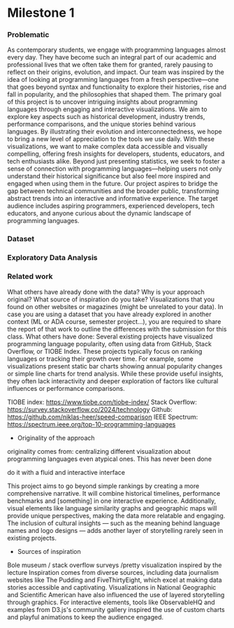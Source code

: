 # Milestone 1

### Problematic


As contemporary students, we engage with programming languages almost every day. They have become such an integral part of our academic and professional lives that we often take them for granted, rarely pausing to reflect on their origins, evolution, and impact. Our team was inspired by the idea of looking at programming languages from a fresh perspective—one that goes beyond syntax and functionality to explore their histories, rise and fall in popularity, and the philosophies that shaped them.
The primary goal of this project is to uncover intriguing insights about programming languages through engaging and interactive visualizations. We aim to explore key aspects such as historical development, industry trends, performance comparisons, and the unique stories behind various languages. By illustrating their evolution and interconnectedness, we hope to bring a new level of appreciation to the tools we use daily.
With these visualizations, we want to make complex data accessible and visually compelling, offering fresh insights for developers, students, educators, and tech enthusiasts alike. Beyond just presenting statistics, we seek to foster a sense of connection with programming languages—helping users not only understand their historical significance but also feel more inspired and engaged when using them in the future.
 Our project aspires to bridge the gap between technical communities and the broader public, transforming abstract trends into an interactive and informative experience. The target audience includes aspiring programmers, experienced developers, tech educators, and anyone curious about the dynamic landscape of programming languages.


### Dataset


### Exploratory Data Analysis

### Related work

What others have already done with the data?
Why is your approach original?
What source of inspiration do you take? Visualizations that you found on other websites or magazines (might be unrelated to your data).
In case you are using a dataset that you have already explored in another context (ML or ADA course, semester project...), you are required to share the report of that work to outline the differences with the submission for this class.
What others have done:
Several existing projects have visualized programming language popularity, often using data from GitHub, Stack Overflow, or TIOBE Index. These projects typically focus on ranking languages or tracking their growth over time. For example, some visualizations present static bar charts showing annual popularity changes or simple line charts for trend analysis. While these provide useful insights, they often lack interactivity and deeper exploration of factors like cultural influences or performance comparisons.

TIOBE index: https://www.tiobe.com/tiobe-index/
Stack Overflow: https://survey.stackoverflow.co/2024/technology
Github: https://github.com/niklas-heer/speed-comparison
IEEE Spectrum: https://spectrum.ieee.org/top-10-programming-languages

- Originality of the approach

originality comes from:
centralizing different visualization about programming languages even atypical ones. This has never been done

do it with a fluid and interactive interface

This project aims to go beyond simple rankings by creating a more comprehensive narrative. It will combine historical timelines, performance benchmarks and [something] in one interactive experience. Additionally, visual elements like language similarity graphs and geographic maps will provide unique perspectives, making the data more relatable and engaging. The inclusion of cultural insights — such as the meaning behind language names and logo designs — adds another layer of storytelling rarely seen in existing projects.

- Sources of inspiration

Bole museum / stack overflow surveys /pretty visualization inspired by the lecture
Inspiration comes from diverse sources, including data journalism websites like The Pudding and FiveThirtyEight, which excel at making data stories accessible and captivating. Visualizations in National Geographic and Scientific American have also influenced the use of layered storytelling through graphics. For interactive elements, tools like ObservableHQ and examples from D3.js's community gallery inspired the use of custom charts and playful animations to keep the audience engaged.
